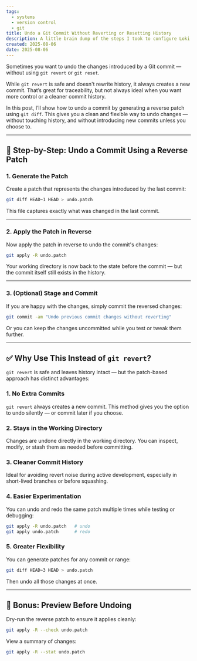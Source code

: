 ```yaml
---
tags: 
  - systems 
  - version control
  - git
title: Undo a Git Commit Without Reverting or Resetting History
description: A little brain dump of the steps I took to configure Loki in the same LXC container where I had Grafana
created: 2025-08-06
date: 2025-08-06
---
```

Sometimes you want to undo the changes introduced by a Git commit — without using `git revert` or `git reset`.

While `git revert` is safe and doesn't rewrite history, it always creates a new commit. That’s great for traceability, but not always ideal when you want more control or a cleaner commit history.

In this post, I’ll show how to undo a commit by generating a reverse patch using `git diff`. This gives you a clean and flexible way to undo changes — without touching history, and without introducing new commits unless you choose to.

---

## 🔁 Step-by-Step: Undo a Commit Using a Reverse Patch

### 1. Generate the Patch

Create a patch that represents the changes introduced by the last commit:

```bash
git diff HEAD~1 HEAD > undo.patch
````

This file captures exactly what was changed in the last commit.

---

### 2. Apply the Patch in Reverse

Now apply the patch in reverse to undo the commit's changes:

```bash
git apply -R undo.patch
```

Your working directory is now back to the state before the commit — but the commit itself still exists in the history.

---

### 3. (Optional) Stage and Commit

If you are happy with the changes, simply commit the reversed changes:

```bash
git commit -am "Undo previous commit changes without reverting"
```

Or you can keep the changes uncommitted while you test or tweak them further.

---

## ✅ Why Use This Instead of `git revert`?

`git revert` is safe and leaves history intact — but the patch-based approach has distinct advantages:

### 1. **No Extra Commits**

`git revert` always creates a new commit. This method gives you the option to undo silently — or commit later if you choose.

### 2. **Stays in the Working Directory**

Changes are undone directly in the working directory. You can inspect, modify, or stash them as needed before committing.

### 3. **Cleaner Commit History**

Ideal for avoiding revert noise during active development, especially in short-lived branches or before squashing.

### 4. **Easier Experimentation**

You can undo and redo the same patch multiple times while testing or debugging:

```bash
git apply -R undo.patch   # undo
git apply undo.patch      # redo
```

### 5. **Greater Flexibility**

You can generate patches for any commit or range:

```bash
git diff HEAD~3 HEAD > undo.patch
```

Then undo all those changes at once.

---

## 🧪 Bonus: Preview Before Undoing

Dry-run the reverse patch to ensure it applies cleanly:

```bash
git apply -R --check undo.patch
```

View a summary of changes:

```bash
git apply -R --stat undo.patch
```
```
